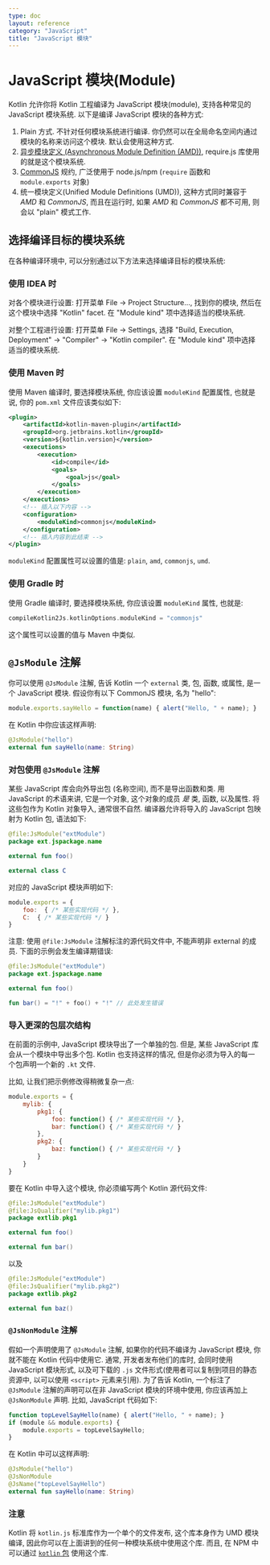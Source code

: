 ```yaml
---
type: doc
layout: reference
category: "JavaScript"
title: "JavaScript 模块"
---
```


# JavaScript 模块(Module)

Kotlin 允许你将 Kotlin 工程编译为 JavaScript 模块(module), 支持各种常见的 JavaScript 模块系统. 以下是编译 JavaScript 模块的各种方式:

1. Plain 方式. 不针对任何模块系统进行编译. 你仍然可以在全局命名空间内通过模块的名称来访问这个模块.
   默认会使用这种方式.
2. [异步模块定义 (Asynchronous Module Definition (AMD))](https://github.com/amdjs/amdjs-api/wiki/AMD), require.js 库使用的就是这个模块系统.
3. [CommonJS](http://wiki.commonjs.org/wiki/Modules/1.1) 规约, 广泛使用于 node.js/npm
   (`require` 函数和 `module.exports` 对象)
4. 统一模块定义(Unified Module Definitions (UMD)), 这种方式同时兼容于 *AMD* 和 *CommonJS*, 而且在运行时, 如果 *AMD* 和 *CommonJS* 都不可用, 则会以 "plain" 模式工作.


## 选择编译目标的模块系统

在各种编译环境中, 可以分别通过以下方法来选择编译目标的模块系统:

### 使用 IDEA 时

对各个模块进行设置:
打开菜单 File -> Project Structure..., 找到你的模块, 然后在这个模块中选择 "Kotlin" facet. 在 "Module kind" 项中选择适当的模块系统.

对整个工程进行设置:
打开菜单 File -> Settings, 选择 "Build, Execution, Deployment" -> "Compiler" -> "Kotlin compiler". 在 "Module kind" 项中选择适当的模块系统.


### 使用 Maven 时

使用 Maven 编译时, 要选择模块系统, 你应该设置 `moduleKind` 配置属性, 也就是说, 你的 `pom.xml` 文件应该类似如下:

<div class="sample" markdown="1" mode="xml" auto-indent="false" theme="idea" data-highlight-only>

```xml
<plugin>
    <artifactId>kotlin-maven-plugin</artifactId>
    <groupId>org.jetbrains.kotlin</groupId>
    <version>${kotlin.version}</version>
    <executions>
        <execution>
            <id>compile</id>
            <goals>
                <goal>js</goal>
            </goals>
        </execution>
    </executions>
    <!-- 插入以下内容 -->
    <configuration>
        <moduleKind>commonjs</moduleKind>
    </configuration>
    <!-- 插入内容到此结束 -->
</plugin>
```

</div>

`moduleKind` 配置属性可以设置的值是: `plain`, `amd`, `commonjs`, `umd`.


### 使用 Gradle 时

使用 Gradle 编译时, 要选择模块系统, 你应该设置 `moduleKind` 属性, 也就是:

<div class="sample" markdown="1" theme="idea" mode="groovy">

```groovy
compileKotlin2Js.kotlinOptions.moduleKind = "commonjs"
```

</div>

这个属性可以设置的值与 Maven 中类似.


## `@JsModule` 注解

你可以使用 `@JsModule` 注解, 告诉 Kotlin 一个 `external` 类, 包, 函数, 或属性, 是一个 JavaScript 模块.
假设你有以下 CommonJS 模块, 名为 "hello":

<div class="sample" markdown="1" theme="idea" mode="js">

```javascript
module.exports.sayHello = function(name) { alert("Hello, " + name); }
```

</div>

在 Kotlin 中你应该这样声明:

<div class="sample" markdown="1" theme="idea" data-highlight-only>

```kotlin
@JsModule("hello")
external fun sayHello(name: String)
```

</div>


### 对包使用 `@JsModule` 注解

某些 JavaScript 库会向外导出包 (名称空间), 而不是导出函数和类.
用 JavaScript 的术语来讲, 它是一个对象, 这个对象的成员 *是* 类, 函数, 以及属性.
将这些包作为 Kotlin 对象导入, 通常很不自然.
编译器允许将导入的 JavaScript 包映射为 Kotlin 包, 语法如下:

<div class="sample" markdown="1" theme="idea" data-highlight-only>

```kotlin
@file:JsModule("extModule")
package ext.jspackage.name

external fun foo()

external class C
```

</div>

对应的 JavaScript 模块声明如下:

<div class="sample" markdown="1" theme="idea" mode="js">

```javascript
module.exports = {
    foo:  { /* 某些实现代码 */ },
    C:  { /* 某些实现代码 */ }
}
```

</div>

注意: 使用 `@file:JsModule` 注解标注的源代码文件中, 不能声明非 external 的成员.
下面的示例会发生编译期错误:

<div class="sample" markdown="1" theme="idea" data-highlight-only>

```kotlin
@file:JsModule("extModule")
package ext.jspackage.name

external fun foo()

fun bar() = "!" + foo() + "!" // 此处发生错误
```

</div>

### 导入更深的包层次结构

在前面的示例中, JavaScript 模块导出了一个单独的包.
但是, 某些 JavaScript 库会从一个模块中导出多个包.
Kotlin 也支持这样的情况, 但是你必须为导入的每一个包声明一个新的 `.kt` 文件.

比如, 让我们把示例修改得稍微复杂一点:

<div class="sample" markdown="1" theme="idea" mode="js">

```javascript
module.exports = {
    mylib: {
        pkg1: {
            foo: function() { /* 某些实现代码 */ },
            bar: function() { /* 某些实现代码 */ }
        },
        pkg2: {
            baz: function() { /* 某些实现代码 */ }
        }
    }
}
```

</div>

要在 Kotlin 中导入这个模块, 你必须编写两个 Kotlin 源代码文件:

<div class="sample" markdown="1" theme="idea" data-highlight-only>

```kotlin
@file:JsModule("extModule")
@file:JsQualifier("mylib.pkg1")
package extlib.pkg1

external fun foo()

external fun bar()
```

</div>

以及

<div class="sample" markdown="1" theme="idea" data-highlight-only>

```kotlin
@file:JsModule("extModule")
@file:JsQualifier("mylib.pkg2")
package extlib.pkg2

external fun baz()
```

</div>

### `@JsNonModule` 注解

假如一个声明使用了 `@JsModule` 注解, 如果你的代码不编译为 JavaScript 模块, 你就不能在 Kotlin 代码中使用它.
通常, 开发者发布他们的库时, 会同时使用 JavaScript 模块形式, 以及可下载的 `.js` 文件形式(使用者可以复制到项目的静态资源中, 以可以使用 `<script>` 元素来引用).
为了告诉 Kotlin, 一个标注了 `@JsModule` 注解的声明可以在非 JavaScript 模块的环境中使用, 你应该再加上 `@JsNonModule` 声明.
比如, JavaScript 代码如下:

<div class="sample" markdown="1" theme="idea" mode="js">

```javascript
function topLevelSayHello(name) { alert("Hello, " + name); }
if (module && module.exports) {
    module.exports = topLevelSayHello;
}
```
</div>

在 Kotlin 中可以这样声明:

<div class="sample" markdown="1" theme="idea" data-highlight-only>

```kotlin
@JsModule("hello")
@JsNonModule
@JsName("topLevelSayHello")
external fun sayHello(name: String)
```

</div>


### 注意

Kotlin 将 `kotlin.js` 标准库作为一个单个的文件发布, 这个库本身作为 UMD 模块编译, 因此你可以在上面讲到的任何一种模块系统中使用这个库.
而且, 在 NPM 中可以通过 [`kotlin` 包](https://www.npmjs.com/package/kotlin) 使用这个库.
